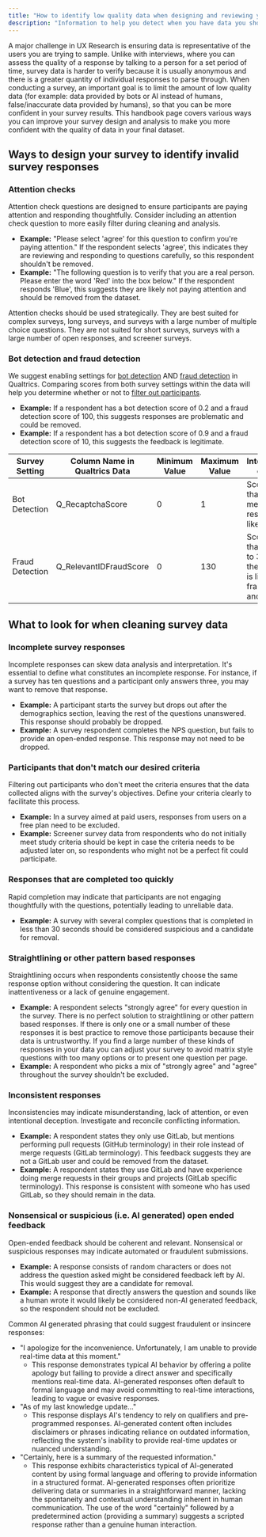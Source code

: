 ```yaml
---
title: "How to identify low quality data when designing and reviewing your survey"
description: "Information to help you detect when you have data you should likely remove from your survey."
---
```


A major challenge in UX Research is ensuring data is representative of the users you are trying to sample. Unlike with interviews, where you can assess the quality of a response by talking to a person for a set period of time, survey data is harder to verify because it is usually anonymous and there is a greater quantity of individual responses to parse through. When conducting a survey, an important goal is to limit the amount of low quality data (for example: data provided by bots or AI instead of humans, false/inaccurate data provided by humans), so that you can be more confident in your survey results. This handbook page covers various ways you can improve your survey design and analysis to make you more confident with the quality of data in your final dataset.

## Ways to design your survey to identify invalid survey responses

### Attention checks

Attention check questions are designed to ensure participants are paying attention and responding thoughtfully. Consider including an attention check question to more easily filter during cleaning and analysis.

* **Example:** "Please select 'agree' for this question to confirm you're paying attention." If the respondent selects 'agree', this indicates they are reviewing and responding to questions carefully, so this respondent shouldn't be removed.
* **Example:** "The following question is to verify that you are a real person. Please enter the word 'Red' into the box below." If the respondent responds 'Blue', this suggests they are likely not paying attention and should be removed from the dataset.

Attention checks should be used strategically. They are best suited for complex surveys, long surveys, and surveys with a large number of multiple choice questions. They are not suited for short surveys, surveys with a large number of open responses, and screener surveys.

### Bot detection and fraud detection

We suggest enabling settings for [bot detection](https://www.qualtrics.com/support/survey-platform/survey-module/survey-checker/fraud-detection/?parent=p0082#BotDetection) AND [fraud detection](https://www.qualtrics.com/support/survey-platform/survey-module/survey-checker/fraud-detection/?parent=p0082#RelevantID) in Qualtrics. Comparing scores from both survey settings within the data will help you determine whether or not to [filter out participants](https://www.qualtrics.com/support/survey-platform/data-and-analysis-module/data/filtering-responses/).

* **Example:** If a respondent has a bot detection score of 0.2 and a fraud detection score of 100, this suggests responses are problematic and could be removed.
* **Example:** If a respondent has a bot detection score of 0.9 and a fraud detection score of 10, this suggests the feedback is legitimate.

| Survey Setting | Column Name in Qualtrics Data | Minimum Value | Maximum Value | Interpretation of Score |
|----------------|-------------------------------|---------------|---------------|-------------------------|
| Bot Detection | Q_RecaptchaScore | 0 | 1 | Score of less than 0.5 means the response is likely a bot. |
| Fraud Detection | Q_RelevantIDFraudScore | 0 | 130 | Score greater than or equal to 30 means the response is likely fraudulent and a bot. |

## What to look for when cleaning survey data

### Incomplete survey responses

Incomplete responses can skew data analysis and interpretation. It's essential to define what constitutes an incomplete response. For instance, if a survey has ten questions and a participant only answers three, you may want to remove that response.

* **Example:** A participant starts the survey but drops out after the demographics section, leaving the rest of the questions unanswered. This response should probably be dropped.
* **Example:** A survey respondent completes the NPS question, but fails to provide an open-ended response. This response may not need to be dropped.

### Participants that don't match our desired criteria

Filtering out participants who don't meet the criteria ensures that the data collected aligns with the survey's objectives. Define your criteria clearly to facilitate this process.

* **Example:** In a survey aimed at paid users, responses from users on a free plan need to be excluded.
* **Example:** Screener survey data from respondents who do not initially meet study criteria should be kept in case the criteria needs to be adjusted later on, so respondents who might not be a perfect fit could participate.

### Responses that are completed too quickly

Rapid completion may indicate that participants are not engaging thoughtfully with the questions, potentially leading to unreliable data.

* **Example:** A survey with several complex questions that is completed in less than 30 seconds should be considered suspicious and a candidate for removal.

### Straightlining or other pattern based responses

Straightlining occurs when respondents consistently choose the same response option without considering the question. It can indicate inattentiveness or a lack of genuine engagement.

* **Example:** A respondent selects "strongly agree" for every question in the survey. There is no perfect solution to straightlining or other pattern based responses. If there is only one or a small number of these responses it is best practice to remove those participants because their data is untrustworthy. If you find a large number of these kinds of responses in your data you can adjust your survey to avoid matrix style questions with too many options or to present one question per page.
* **Example:** A respondent who picks a mix of "strongly agree" and "agree" throughout the survey shouldn't be excluded.

### Inconsistent responses

Inconsistencies may indicate misunderstanding, lack of attention, or even intentional deception. Investigate and reconcile conflicting information.

* **Example:** A respondent states they only use GitLab, but mentions performing pull requests (GitHub terminology) in their role instead of merge requests (GitLab terminology). This feedback suggests they are not a GitLab user and could be removed from the dataset.
* **Example:** A respondent states they use GitLab and have experience doing merge requests in their groups and projects (GitLab specific terminology). This response is consistent with someone who has used GitLab, so they should remain in the data.

### Nonsensical or suspicious (i.e. AI generated) open ended feedback

Open-ended feedback should be coherent and relevant. Nonsensical or suspicious responses may indicate automated or fraudulent submissions.

* **Example:** A response consists of random characters or does not address the question asked might be considered feedback left by AI. This would suggest they are a candidate for removal.
* **Example:** A response that directly answers the question and sounds like a human wrote it would likely be considered non-AI generated feedback, so the respondent should not be excluded.

Common AI generated phrasing that could suggest fraudulent or insincere responses:

* "I apologize for the inconvenience. Unfortunately, I am unable to provide real-time data at this moment."
  * This response demonstrates typical AI behavior by offering a polite apology but failing to provide a direct answer and specifically mentions real-time data. AI-generated responses often default to formal language and may avoid committing to real-time interactions, leading to vague or evasive responses.
* "As of my last knowledge update..."
  * This response displays AI's tendency to rely on qualifiers and pre-programmed responses. AI-generated content often includes disclaimers or phrases indicating reliance on outdated information, reflecting the system's inability to provide real-time updates or nuanced understanding.
* "Certainly, here is a summary of the requested information."
  * This response exhibits characteristics typical of AI-generated content by using formal language and offering to provide information in a structured format. AI-generated responses often prioritize delivering data or summaries in a straightforward manner, lacking the spontaneity and contextual understanding inherent in human communication. The use of the word "certainly" followed by a predetermined action (providing a summary) suggests a scripted response rather than a genuine human interaction.
